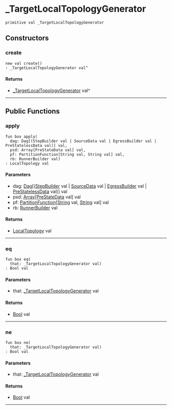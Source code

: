 # _TargetLocalTopologyGenerator

```pony
primitive val _TargetLocalTopologyGenerator
```

## Constructors

### create

```pony
new val create()
: _TargetLocalTopologyGenerator val^
```

#### Returns

* [_TargetLocalTopologyGenerator](wallaroo-core-initialization-_TargetLocalTopologyGenerator) val^

---

## Public Functions

### apply

```pony
fun box apply(
  dag: Dag[(StepBuilder val | SourceData val | EgressBuilder val | PreStatelessData val)] val,
  psd: Array[PreStateData val] val,
  pf: PartitionFunction[String val, String val] val,
  rb: RunnerBuilder val)
: LocalTopology val
```
#### Parameters

*   dag: [Dag](wallaroo_labs-dag-Dag)\[([StepBuilder](wallaroo-core-topology-StepBuilder) val | [SourceData](wallaroo-core-topology-SourceData) val | [EgressBuilder](wallaroo-core-topology-EgressBuilder) val | [PreStatelessData](wallaroo-core-topology-PreStatelessData) val)\] val
*   psd: [Array](builtin-Array)\[[PreStateData](wallaroo-core-topology-PreStateData) val\] val
*   pf: [PartitionFunction](wallaroo-core-topology-PartitionFunction)\[[String](builtin-String) val, [String](builtin-String) val\] val
*   rb: [RunnerBuilder](wallaroo-core-topology-RunnerBuilder) val

#### Returns

* [LocalTopology](wallaroo-core-initialization-LocalTopology) val

---

### eq

```pony
fun box eq(
  that: _TargetLocalTopologyGenerator val)
: Bool val
```
#### Parameters

*   that: [_TargetLocalTopologyGenerator](wallaroo-core-initialization-_TargetLocalTopologyGenerator) val

#### Returns

* [Bool](builtin-Bool) val

---

### ne

```pony
fun box ne(
  that: _TargetLocalTopologyGenerator val)
: Bool val
```
#### Parameters

*   that: [_TargetLocalTopologyGenerator](wallaroo-core-initialization-_TargetLocalTopologyGenerator) val

#### Returns

* [Bool](builtin-Bool) val

---

